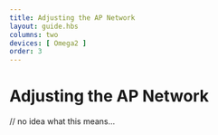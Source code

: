 ```yaml
---
title: Adjusting the AP Network
layout: guide.hbs
columns: two
devices: [ Omega2 ]
order: 3
---
```


# Adjusting the AP Network

// no idea what this means...


